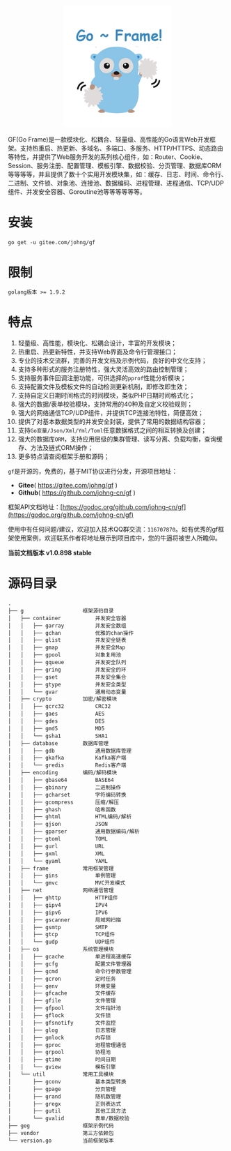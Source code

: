 <div align=center>
<img src="cover.png" width="250"/>
</div>

GF(Go Frame)是一款模块化、松耦合、轻量级、高性能的Go语言Web开发框架。支持热重启、热更新、多域名、多端口、多服务、HTTP/HTTPS、动态路由等特性，并提供了Web服务开发的系列核心组件，如：Router、Cookie、Session、服务注册、配置管理、模板引擎、数据校验、分页管理、数据库ORM等等等等，并且提供了数十个实用开发模块集，如：缓存、日志、时间、命令行、二进制、文件锁、对象池、连接池、数据编码、进程管理、进程通信、TCP/UDP组件、并发安全容器、Goroutine池等等等等等等。


# 安装
```html
go get -u gitee.com/johng/gf
```

# 限制
```html
golang版本 >= 1.9.2
```

# 特点
1. 轻量级、高性能，模块化、松耦合设计，丰富的开发模块；
1. 热重启、热更新特性，并支持Web界面及命令行管理接口；
1. 专业的技术交流群，完善的开发文档及示例代码，良好的中文化支持；
1. 支持多种形式的服务注册特性，强大灵活高效的路由控制管理；
1. 支持服务事件回调注册功能，可供选择的`pprof`性能分析模块；
1. 支持配置文件及模板文件的自动检测更新机制，即修改即生效；
1. 支持自定义日期时间格式的时间模块，类似PHP日期时间格式化；
1. 强大的数据/表单校验模块，支持常用的40种及自定义校验规则；
1. 强大的网络通信TCP/UDP组件，并提供TCP连接池特性，简便高效；
1. 提供了对基本数据类型的并发安全封装，提供了常用的数据结构容器；
1. 支持`Go变量/Json/Xml/Yml/Toml`任意数据格式之间的相互转换及创建；
1. 强大的数据库`ORM`，支持应用层级的集群管理、读写分离、负载均衡，查询缓存、方法及链式ORM操作；
12. 更多特点请查阅框架手册和源码；

`gf`是开源的，免费的，基于MIT协议进行分发，开源项目地址：
- **Gitee**( https://gitee.com/johng/gf )
- **Github**( https://github.com/johng-cn/gf )


框架API文档地址：[https://godoc.org/github.com/johng-cn/gf](https://godoc.org/github.com/johng-cn/gf)

使用中有任何问题/建议，欢迎加入技术QQ群交流：`116707870`。如有优秀的gf框架使用案例，欢迎联系作者将地址展示到项目库中，您的牛逼将被世人所瞻仰。

**当前文档版本 v1.0.898 stable**

# 源码目录

```html
.
├── g			        框架源码目录
│   ├── container           并发安全容器
│   │   ├── garray          并发安全数组
│   │   ├── gchan           优雅的chan操作
│   │   ├── glist           并发安全链表
│   │   ├── gmap            并发安全Map
│   │   ├── gpool           对象复用池
│   │   ├── gqueue          并发安全队列
│   │   ├── gring           并发安全的环
│   │   ├── gset            并发安全集合
│   │   ├── gtype           并发安全类型
│   │   └── gvar            通用动态变量
│   ├── crypto          加密/解密模块
│   │   ├── gcrc32          CRC32
│   │   ├── gaes            AES
│   │   ├── gdes            DES
│   │   ├── gmd5            MD5
│   │   └── gsha1           SHA1
│   ├── database        数据库管理
│   │   ├── gdb             通用数据库管理
│   │   ├── gkafka          Kafka客户端
│   │   └── gredis          Redis客户端
│   ├── encoding        编码/解码模块
│   │   ├── gbase64         BASE64
│   │   ├── gbinary         二进制操作
│   │   ├── gcharset        字符编码转换
│   │   ├── gcompress       压缩/解压
│   │   ├── ghash           哈希函数
│   │   ├── ghtml           HTML编码/解析
│   │   ├── gjson           JSON
│   │   ├── gparser         通用数据编码/解析
│   │   ├── gtoml           TOML
│   │   ├── gurl            URL
│   │   ├── gxml            XML
│   │   └── gyaml           YAML
│   ├── frame           常用框架管理
│   │   ├── gins            单例管理
│   │   └── gmvc            MVC开发模式
│   ├── net             网络通信管理
│   │   ├── ghttp           HTTP组件
│   │   ├── gipv4           IPV4
│   │   ├── gipv6           IPV6
│   │   ├── gscanner        局域网扫描
│   │   ├── gsmtp           SMTP
│   │   ├── gtcp            TCP组件
│   │   └── gudp            UDP组件
│   ├── os              系统管理模块
│   │   ├── gcache          单进程高速缓存
│   │   ├── gcfg            配置文件管理器
│   │   ├── gcmd            命令行参数管理
│   │   ├── gcron           定时任务
│   │   ├── genv            环境变量
│   │   ├── gfcache         文件缓存
│   │   ├── gfile           文件管理
│   │   ├── gfpool          文件指针池
│   │   ├── gflock          文件锁
│   │   ├── gfsnotify       文件监控
│   │   ├── glog            日志管理
│   │   ├── gmlock          内存锁
│   │   ├── gproc           进程管理通信
│   │   ├── grpool          协程池
│   │   ├── gtime           时间日期
│   │   └── gview           模板引擎
│   └── util            常用工具模块
│       ├── gconv           基本类型转换
│       ├── gpage           分页管理
│       ├── grand           随机数管理
│       ├── gregx           正则表达式
│       ├── gutil           其他工具方法
│       └── gvalid          表单/数据校验
├── geg                 框架示例代码
├── vendor              第三方依赖包
└── version.go          当前框架版本
```

